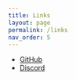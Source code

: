 ```yaml
---
title: Links
layout: page
permalink: /links
nav_order: 5
---
```

 
 * [GitHub][GitHub]
 * [Discord][Discord]


[GitHub]: https://github.com/ShitShowDevelopment
[Discord]: https://dsc.gg/the-shit-show
[Twitter]: https://x.com/Shit_Show_Development
